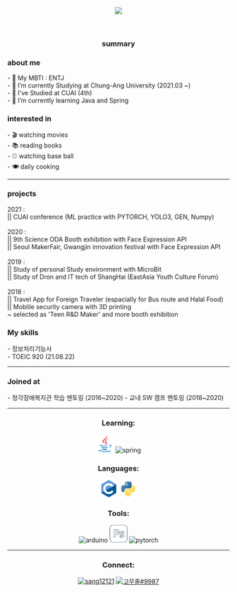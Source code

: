 <p align = "center">
<img src="https://capsule-render.vercel.app/api?type=waving&color=BDBDC8&height=200&section=header&text=DEEP-DIVE&fontsize=35" />
</p> <br/>

<h3 align="center">summary</h3>

<h3 align="left">about me</h3>
- 💬 My MBTI : ENTJ <br/>
- 🔭 I’m currently Studying at Chung-Ang University (2021.03 ~) <br/>
- 🔭 I've Studied at CUAI (4th)  <br/>
- 🌱 I’m currently learning Java and Spring <br/>

<h3 align="left">interested in</h3>
- 🎬 watching movies <br/>
- 📚 reading books <br/>
- ⚾ watching base ball <br/>
- 🍽 daily cooking <br/>

- - -
<h3 align="left">projects</h3>
2021 :<br/>
  || CUAI conference (ML practice with PYTORCH, YOLO3, GEN, Numpy)<br/>
<br/>
2020 :<br/>
  || 9th Science ODA Booth exhibition with Face Expression API<br/>
  || Seoul MakerFair, Gwangjin innovation festival with Face Expression API<br/>
<br/>
2019 :<br/>
  || Study of personal Study environment with MicroBit<br/>
  || Study of Dron and IT tech of ShangHai (EastAsia Youth Culture Forum)<br/>
<br/>
2018 :<br/>
  || Travel App for Foreign Traveler (espacially for Bus route and Halal Food) <br/>
  || Moblile security camera with 3D printing <br/>
  ~ selected as 'Teen R&D Maker' and more booth exhibition

<h3 align="left">My skills</h3>
- 정보처리기능사 <br/>
- TOEIC 920 (21.08.22)<br/>

- - -
<h3 align="left">Joined at</h3>
- 청각장애복지관 학습 멘토링 (2016~2020)
- 교내 SW 캠프 멘토링 (2018~2020)

- - -

<h3 align="center">Learning:</h3> <p align="center">
<img src="https://raw.githubusercontent.com/devicons/devicon/master/icons/java/java-original.svg" alt="java" width="40" height="40"/>
<img src="https://www.vectorlogo.zone/logos/springio/springio-icon.svg" alt="spring" width="40" height="40"/> </a> </p>

<h3 align="center">Languages:</h3>
<p align="center">
 <img src="https://raw.githubusercontent.com/devicons/devicon/master/icons/c/c-original.svg" alt="c" width="40" height="40"/> </a> 
 <img src="https://raw.githubusercontent.com/devicons/devicon/master/icons/python/python-original.svg" alt="python" width="40" height="40"/> </a> 

<h3 align="center">Tools:</h3> <p align="center">
<img src="https://cdn.worldvectorlogo.com/logos/arduino-1.svg" alt="arduino" width="40" height="40"/> </a> 
<img src="https://raw.githubusercontent.com/devicons/devicon/master/icons/photoshop/photoshop-line.svg" alt="photoshop" width="40" height="40"/> </a> 
<img src="https://www.vectorlogo.zone/logos/pytorch/pytorch-icon.svg" alt="pytorch" width="40" height="40"/> </a> 

- - -

<h3 align="center">Connect:</h3> <p align="center">
<a href="https://instagram.com/sang12121" target="blank"><img align="center" src="https://raw.githubusercontent.com/rahuldkjain/github-profile-readme-generator/master/src/images/icons/Social/instagram.svg" alt="sang12121" height="30" width="40" /></a>
<a href="https://discord.gg/고무줄#9987" target="blank"><img align="center" src="https://raw.githubusercontent.com/rahuldkjain/github-profile-readme-generator/master/src/images/icons/Social/discord.svg" alt="고무줄#9987" height="30" width="40" /></a>
</p>
